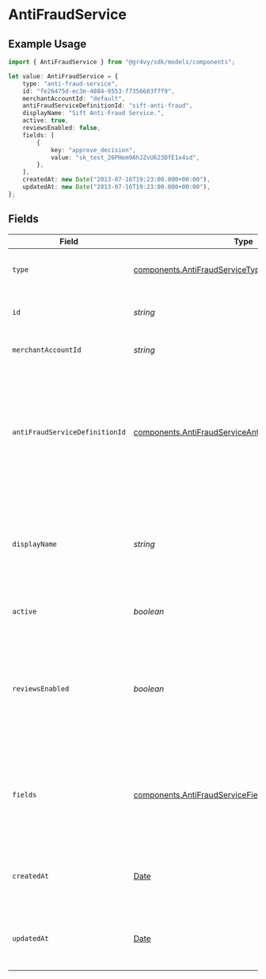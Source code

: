 # AntiFraudService

## Example Usage

```typescript
import { AntiFraudService } from "@gr4vy/sdk/models/components";

let value: AntiFraudService = {
    type: "anti-fraud-service",
    id: "fe26475d-ec3e-4884-9553-f7356683f7f9",
    merchantAccountId: "default",
    antiFraudServiceDefinitionId: "sift-anti-fraud",
    displayName: "Sift Anti-Fraud Service.",
    active: true,
    reviewsEnabled: false,
    fields: [
        {
            key: "approve_decision",
            value: "sk_test_26PHem9AhJZvU623DfE1x4sd",
        },
    ],
    createdAt: new Date("2013-07-16T19:23:00.000+00:00"),
    updatedAt: new Date("2013-07-16T19:23:00.000+00:00"),
};
```

## Fields

| Field                                                                                                                                                                             | Type                                                                                                                                                                              | Required                                                                                                                                                                          | Description                                                                                                                                                                       | Example                                                                                                                                                                           |
| --------------------------------------------------------------------------------------------------------------------------------------------------------------------------------- | --------------------------------------------------------------------------------------------------------------------------------------------------------------------------------- | --------------------------------------------------------------------------------------------------------------------------------------------------------------------------------- | --------------------------------------------------------------------------------------------------------------------------------------------------------------------------------- | --------------------------------------------------------------------------------------------------------------------------------------------------------------------------------- |
| `type`                                                                                                                                                                            | [components.AntiFraudServiceType](../../models/components/antifraudservicetype.md)                                                                                                | :heavy_minus_sign:                                                                                                                                                                | The type of this resource. Is always `anti-fraud-service`.                                                                                                                        | anti-fraud-service                                                                                                                                                                |
| `id`                                                                                                                                                                              | *string*                                                                                                                                                                          | :heavy_minus_sign:                                                                                                                                                                | The unique Gr4vy ID for this anti-fraud service.                                                                                                                                  | fe26475d-ec3e-4884-9553-f7356683f7f9                                                                                                                                              |
| `merchantAccountId`                                                                                                                                                               | *string*                                                                                                                                                                          | :heavy_minus_sign:                                                                                                                                                                | The unique ID for a merchant account.                                                                                                                                             | default                                                                                                                                                                           |
| `antiFraudServiceDefinitionId`                                                                                                                                                    | [components.AntiFraudServiceAntiFraudServiceDefinitionId](../../models/components/antifraudserviceantifraudservicedefinitionid.md)                                                | :heavy_minus_sign:                                                                                                                                                                | The name of the Anti-Fraud service provider.<br/>During update request, this value is used for validation only but<br/>the underlying service can not be changed for an existing service. | sift-anti-fraud                                                                                                                                                                   |
| `displayName`                                                                                                                                                                     | *string*                                                                                                                                                                          | :heavy_minus_sign:                                                                                                                                                                | A unique name for this anti-fraud service which is used in the Gr4vy admin panel to give a anti-fraud service a human readable name.                                              | Sift Anti-Fraud Service.                                                                                                                                                          |
| `active`                                                                                                                                                                          | *boolean*                                                                                                                                                                         | :heavy_minus_sign:                                                                                                                                                                | Defines if this service is currently active or not.                                                                                                                               | true                                                                                                                                                                              |
| `reviewsEnabled`                                                                                                                                                                  | *boolean*                                                                                                                                                                         | :heavy_minus_sign:                                                                                                                                                                | Defines if this service needs to handle the review status with a proper<br/>review workflow. If not, the review status will be treated as any other<br/>one.                      | false                                                                                                                                                                             |
| `fields`                                                                                                                                                                          | [components.AntiFraudServiceFields](../../models/components/antifraudservicefields.md)[]                                                                                          | :heavy_minus_sign:                                                                                                                                                                | A list of fields, each containing a key-value pair for anti-fraud service decision mapping e.g. for Sift `approve_decision` will be in the response.                              |                                                                                                                                                                                   |
| `createdAt`                                                                                                                                                                       | [Date](https://developer.mozilla.org/en-US/docs/Web/JavaScript/Reference/Global_Objects/Date)                                                                                     | :heavy_minus_sign:                                                                                                                                                                | The date and time<br/>when this anti-fraud service was created in our system.                                                                                                     | 2013-07-16T19:23:00.000+00:00                                                                                                                                                     |
| `updatedAt`                                                                                                                                                                       | [Date](https://developer.mozilla.org/en-US/docs/Web/JavaScript/Reference/Global_Objects/Date)                                                                                     | :heavy_minus_sign:                                                                                                                                                                | The date and time<br/>when this anti-fraud service was last updated in our system.                                                                                                | 2013-07-16T19:23:00.000+00:00                                                                                                                                                     |